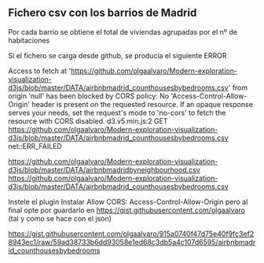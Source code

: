 ## Fichero csv con los barrios de Madrid 

Por cada barrio se obtiene el total de viviendas agrupadas por el nº de habitaciones

Si el fichero se carga desde github, se producía el siguiente ERROR 

Access to fetch at 'https://github.com/olgaalvaro/Modern-exploration-visualization-d3js/blob/master/DATA/airbnbmadrid_counthousesbybedrooms.csv' from origin 'null' has been blocked by CORS policy: No 'Access-Control-Allow-Origin' header is present on the requested resource. If an opaque response serves your needs, set the request's mode to 'no-cors' to fetch the resource with CORS disabled.
d3.v5.min.js:2 GET https://github.com/olgaalvaro/Modern-exploration-visualization-d3js/blob/master/DATA/airbnbmadrid_counthousesbybedrooms.csv net::ERR_FAILED

https://github.com/olgaalvaro/Modern-exploration-visualization-d3js/blob/master/DATA/airbnbmadridbyneighbourhood.csv
https://github.com/olgaalvaro/Modern-exploration-visualization-d3js/blob/master/DATA/airbnbmadrid_counthousesbybedrooms.csv

Instele el plugin  Instalar Allow CORS: Access-Control-Allow-Origin pero al final opte por guardarlo en https://gist.githubusercontent.com/olgaalvaro  (tal y como se hace con el json) 

https://gist.githubusercontent.com/olgaalvaro/915a0740f47d75e40f9fc3ef28943ec1/raw/59ad38733b6dd93058e1ed68c3db5a4c107d6595/airbnbmadrid_counthousesbybedrooms
